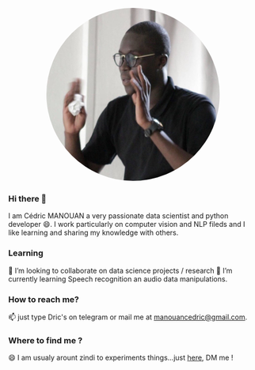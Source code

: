 
<p align="center">
  <img src="https://github.com/dric2018/dric2018/blob/main/Cedric.JPG" width="350" height="350" alt="My pic"  style='border-radius: 50%'>
</p>

### Hi there 👋
I am Cédric MANOUAN a very passionate data scientist and python developer 😄.
I work particularly on computer vision and NLP fileds and I like learning and sharing my knowledge with others.

### Learning 
👯 I’m looking to collaborate on data science projects / research 
🌱 I’m currently learning Speech recognition an audio data manipulations.

### How to reach me?  
📫 just type Dric's on telegram or mail me at manouancedric@gmail.com.

### Where to find me ?
😄 I am usualy arount zindi to experiments things...just [here](https://zindi.africa/users/I_am_Zeus_AI), DM me !
<!--
**dric2018/dric2018** is a ✨ _special_ ✨ repository because its `README.md` (this file) appears on your GitHub profile.

Here are some ideas to get you started:

- 🔭 I’m currently working on ...
- 
- 👯 I’m looking to collaborate on ...
- 🤔 I’m looking for help with ...
- 💬 Ask me about ...
- 📫 How to reach me: ...
- 😄 Pronouns: ...
- ⚡ Fun fact: ...
-->
